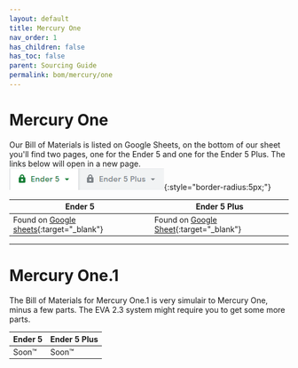 ```yaml
---
layout: default
title: Mercury One
nav_order: 1
has_children: false
has_toc: false
parent: Sourcing Guide
permalink: bom/mercury/one
---
```


# Mercury One
Our Bill of Materials is listed on Google Sheets, on the bottom of our sheet you'll find two pages, one for the Ender 5 and one for the Ender 5 Plus. The links below will open in a new page.
![BoM Tabs](../../assets/img/misc/bom_tabs.png){:style="border-radius:5px;"}

| Ender 5 | Ender 5 Plus |
| --- | --- |
|Found on [Google sheets](https://docs.google.com/spreadsheets/d/1-owhvEEEitNS3nqPdwWX19QAZFfZ2GJsmCBY8H9HYg8/edit#gid=192573782){:target="_blank"} | Found on [Google Sheet](https://docs.google.com/spreadsheets/d/1-owhvEEEitNS3nqPdwWX19QAZFfZ2GJsmCBY8H9HYg8/edit#gid=1086223461){:target="_blank"}|

* * *
# Mercury One.1
The Bill of Materials for Mercury One.1 is very simulair to Mercury One, minus a few parts. The EVA 2.3 system might require you to get some more parts.

| Ender 5 | Ender 5 Plus |
| --- | --- |
| Soon™ | Soon™ |